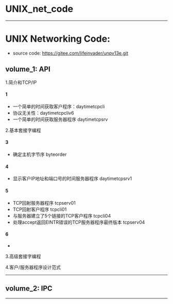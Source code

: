 # UNIX_net_code
---
# UNIX Networking Code:
- source code: https://gitee.com/lifeinvader/unpv13e.git

## volume_1: API
1.简介和TCP/IP
#### 1
- 一个简单的时间获取客户程序：daytimetcpcli
- 协议无关性：daytimetcpcliv6
- 一个简单的时间获取服务器程序 daytimetcpsrv

2.基本套接字编程
#### 3
- 确定主机字节序 byteorder
#### 4
- 显示客户IP地址和端口号的时间服务器程序 daytimetcpsrv1
#### 5
- TCP回射服务器程序 tcpserv01
- TCP回射客户程序   tcpcli01
- 与服务器建立了5个链接的TCP客户程序 tcpcli04
- 处理accept返回EINTR错误的TCP服务器程序最终版本 tcpserv04
#### 6
-

3.高级套接字编程

4.客户/服务器程序设计范式

---

## volume_2: IPC

---
